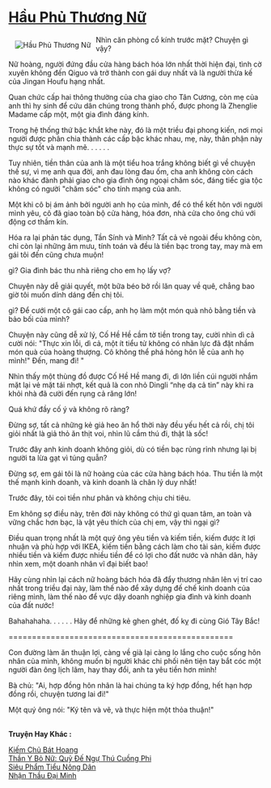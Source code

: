 <a href="https://truyenwiki.net/hau-phu-thuong-nu.35694/" title="Hầu Phủ Thương Nữ"><h1>Hầu Phủ Thương Nữ</h1></a><div style="display:table"><img align="right" style="float: left; padding: 10px;" src="https://truyenwiki.net/a/img/str/src/35694.jpg" alt="Hầu Phủ Thương Nữ">Nhìn căn phòng cổ kính trước mặt? Chuyện gì vậy?<p></p> Nữ hoàng, người đứng đầu cửa hàng bách hóa lớn nhất thời hiện đại, tình cờ xuyên không đến Qiguo và trở thành con gái duy nhất và là người thừa kế của Jingan Houfu hạng nhất.<p></p> Quan chức cấp hai thông thường của cha giao cho Tân Cương, còn mẹ của anh thì hy sinh để cứu dân chúng trong thành phố, được phong là Zhenglie Madame cấp một, một gia đình đáng kính.<p></p> Trong hệ thống thứ bậc khắt khe này, đó là một triều đại phong kiến, nơi mọi người được phân chia thành các cấp bậc khác nhau, mẹ, này, thân phận này thực sự tốt và mạnh mẽ. . . . . .<p></p> Tuy nhiên, tiền thân của anh là một tiểu hoa trắng không biết gì về chuyện thế sự, vì mẹ anh qua đời, anh đau lòng đau ốm, cha anh không còn cách nào khác đành phải giao cho gia đình ông ngoại chăm sóc, đáng tiếc gia tộc không có người "chăm sóc" cho tính mạng của anh.<p></p> Một khi cô bị ám ảnh bởi người anh họ của mình, để có thể kết hôn với người mình yêu, cô đã giao toàn bộ cửa hàng, hóa đơn, nhà cửa cho ông chú với động cơ thầm kín.<p></p> Hóa ra lại phản tác dụng, Tần Sính và Minh? Tất cả vẻ ngoài đều không còn, chỉ còn lại những âm mưu, tính toán và đều là tiền bạc trong tay, may mà em gái tôi đến cũng chưa muộn!<p></p> gì? Gia đình bác thu nhà riêng cho em họ lấy vợ?<p></p> Chuyện này dễ giải quyết, một bữa béo bở rồi lăn quay về quê, chẳng bao giờ tôi muốn dính dáng đến chị tôi.<p></p> gì? Để cưới một cô gái cao cấp, anh họ làm một món quà nhỏ bằng tiền và bảo bối của mình?<p></p> Chuyện này cũng dễ xử lý, Cố Hề Hề cầm tờ tiền trong tay, cười nhìn dì cả cười nói: "Thực xin lỗi, dì cả, một ít tiểu tử không có nhãn lực đã đặt nhầm món quà của hoàng thượng. Cô không thể phá hỏng hôn lễ của anh họ mình!" Đến, mang đi! "<p></p> Nhìn thấy một thùng đồ được Cố Hề Hề mang đi, dì lớn liền cúi người nhắm mặt lại vẻ mặt tái nhợt, kết quả là con nhỏ Dingli “nhẹ dạ cả tin” này khi ra khỏi nhà đã cười đến rụng cả răng lớn!<p></p> Quá khứ đầy cố ý và không rõ ràng?<p></p> Đừng sợ, tất cả những kẻ giả heo ăn hổ thời này đều yếu hết cả rồi, chị tôi giỏi nhất là giả thỏ ăn thịt voi, nhìn lũ cầm thú đi, thật là sốc!<p></p> Trước đây anh kinh doanh không giỏi, dù có tiền bạc rủng rỉnh nhưng lại bị người ta lừa gạt vì túng quẫn?<p></p> Đừng sợ, em gái tôi là nữ hoàng của các cửa hàng bách hóa. Thu tiền là một thế mạnh kinh doanh, và kinh doanh là chân lý duy nhất!<p></p> Trước đây, tôi coi tiền như phân và không chịu chi tiêu.<p></p> Em không sợ điều này, trên đời này không có thứ gì quan tâm, an toàn và vững chắc hơn bạc, là vật yêu thích của chị em, vậy thì ngại gì?<p></p> Điều quan trọng nhất là một quý ông yêu tiền và kiếm tiền, kiếm được ít lợi nhuận và phù hợp với IKEA, kiếm tiền bằng cách làm cho tài sản, kiếm được nhiều tiền và kiếm được nhiều tiền để có lợi cho đất nước và nhân dân, hãy nhìn xem, một doanh nhân vĩ đại biết bao!<p></p> Hãy cùng nhìn lại cách nữ hoàng bách hóa đã đẩy thương nhân lên vị trí cao nhất trong triều đại này, làm thế nào để xây dựng đế chế kinh doanh của riêng mình, làm thế nào để vực dậy doanh nghiệp gia đình và kinh doanh của đất nước!<p></p> Bahahahaha. . . . . . Hãy để những kẻ ghen ghét, đố kỵ đi cùng Gió Tây Bắc!<p></p> ================================================<p></p> Con đường làm ăn thuận lợi, càng về già lại càng lo lắng cho cuộc sống hôn nhân của mình, không muốn bị người khác chi phối nên tiện tay bắt cóc một người đàn ông lịch lãm, hay thay đổi, anh ta yêu tiền hơn mình!<p></p> Bà chủ: "Ai, hợp đồng hôn nhân là hai chúng ta ký hợp đồng, hết hạn hợp đồng rồi, chuyện tương lai đi!"<p></p> Một quý ông nói: "Ký tên và vẽ, và thực hiện một thỏa thuận!"</div><p><br><b>Truyện Hay Khác :</b></p><a href="https://truyenwiki.net/kiem-chu-bat-hoang.35405/" alt="Kiếm Chủ Bát Hoang">Kiếm Chủ Bát Hoang</a><br/><a href="https://github.com/nownovels/topcv/tree/master/truyenhay/35805" alt="Thần Y Bỏ Nữ: Quỷ Đế Ngự Thú Cuồng Phi">Thần Y Bỏ Nữ: Quỷ Đế Ngự Thú Cuồng Phi</a><br/><a href="https://github.com/nownovels/topcv/tree/master/truyenhay/35444" alt="Siêu Phẩm Tiểu Nông Dân">Siêu Phẩm Tiểu Nông Dân</a><br/><a href="https://sangtacviet.wordpress.com/2020/10/22/nhan-thau-dai-minh/" alt="Nhận Thầu Đại Minh">Nhận Thầu Đại Minh</a><br/>